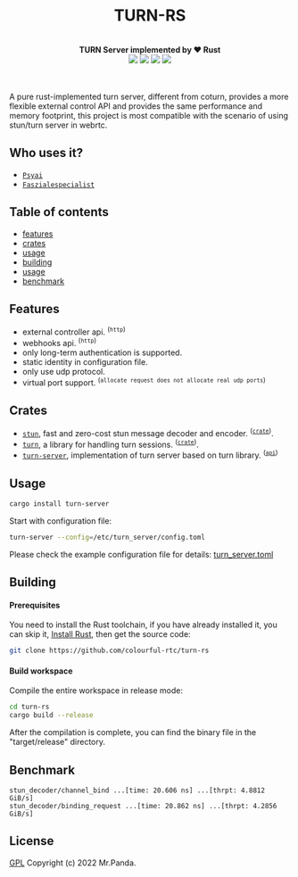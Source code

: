 <!--lint disable no-literal-urls-->
<div align="center">
  <h1>TURN-RS</h1>
</div>
<br/>
<div align="center">
  <strong>TURN Server implemented by ❤️ Rust</strong>
</div>
<div align="center">
  <img src="https://img.shields.io/github/actions/workflow/status/colourful-rtc/turn-rs/cargo-test.yml?branch=main"/>
  <img src="https://img.shields.io/github/license/colourful-rtc/turn-rs"/>
  <img src="https://img.shields.io/github/issues/colourful-rtc/turn-rs"/>
  <img src="https://img.shields.io/github/stars/colourful-rtc/turn-rs"/>
</div>
<br/>
<br/>

A pure rust-implemented turn server, different from coturn, provides a more flexible external control API and provides the same performance and memory footprint, this project is most compatible with the scenario of using stun/turn server in webrtc.


## Who uses it?

* [`Psyai`](https://psyai.com)
* [`Faszialespecialist`](https://faszialespecialist.com/)


## Table of contents

* [features](#features)
* [crates](#crates)
* [usage](#usage)
* [building](#building)
* [usage](#usage)
* [benchmark](#benchmark)


## Features

- external controller api. <sup>(`http`)</sup>
- webhooks api. <sup>(`http`)</sup>
- only long-term authentication is supported.
- static identity in configuration file.
- only use udp protocol.
- virtual port support. <sup>(`allocate request does not allocate real udp ports`)</sup>


## Crates

* [`stun`], fast and zero-cost stun message decoder and encoder. <sup>([`crate`](https://crates.io/crates/faster-stun))</sup>.
* [`turn`], a library for handling turn sessions. <sup>([`crate`](https://crates.io/crates/turn-rs))</sup>.
* [`turn-server`], implementation of turn server based on turn library. <sup>([`api`])</sup>

[`api`]: https://github.com/colourful-rtc/turn-rs/wiki/Controller-API-Reference
[`stun`]: https://github.com/colourful-rtc/turn-rs/tree/main/stun
[`turn`]: https://github.com/colourful-rtc/turn-rs/tree/main/turn
[`turn-server`]: https://github.com/colourful-rtc/turn-rs/tree/main/turn-server


## Usage

```bash
cargo install turn-server
```

Start with configuration file:

```bash
turn-server --config=/etc/turn_server/config.toml
```

Please check the example configuration file for details: [turn_server.toml](./turn_server.toml)


## Building

#### Prerequisites

You need to install the Rust toolchain, if you have already installed it, you can skip it, [Install Rust](https://www.rust-lang.org/tools/install), then get the source code:

```bash
git clone https://github.com/colourful-rtc/turn-rs
```

#### Build workspace

Compile the entire workspace in release mode:

```bash
cd turn-rs
cargo build --release
```

After the compilation is complete, you can find the binary file in the "target/release" directory.


## Benchmark

```
stun_decoder/channel_bind ...[time: 20.606 ns] ...[thrpt: 4.8812 GiB/s]
stun_decoder/binding_request ...[time: 20.862 ns] ...[thrpt: 4.2856 GiB/s]
```


## License

[GPL](./LICENSE)
Copyright (c) 2022 Mr.Panda.
